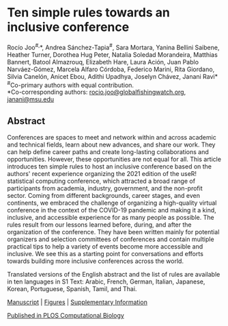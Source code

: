 # Ten simple rules towards an inclusive conference
Rocío Joo<sup>#,</sup>\*, Andrea Sánchez-Tapia<sup>#</sup>, Sara Mortara, Yanina Bellini Saibene, Heather Turner, Dorothea Hug Peter, Natalia Soledad Morandeira, Matthias Bannert, Batool Almazrouq, Elizabeth Hare, Laura Ación, Juan Pablo Narváez-Gómez, Marcela Alfaro Córdoba, Federico Marini, Rita Giordano, Silvia Canelón, Anicet Ebou, Adithi Upadhya, Joselyn Chávez, Janani Ravi* <br>
<sup>#</sup>Co-primary authors with equal contribution. <br>
*Co-corresponding authors: rocio.joo@globalfishingwatch.org, janani@msu.edu

## Abstract

Conferences are spaces to meet and network within and across academic and technical fields, learn about new advances, and share our work. They can help define career paths and create long-lasting collaborations and opportunities. 
However, these opportunities are not equal for all. 
This article introduces ten simple rules to host an inclusive conference based on the authors' recent experience organizing the 2021 edition of the useR! statistical computing conference, which attracted a broad range of participants from academia, industry, government, and the non-profit sector. 
Coming from different backgrounds, career stages, and even continents, we embraced the challenge of organizing a high-quality virtual conference in the context of the COVID-19 pandemic and making it a kind, inclusive, and accessible experience for as many people as possible.
The rules result from our lessons learned before, during, and after the organization of the conference. 
They have been written mainly for potential organizers and selection committees of conferences and contain multiple practical tips to help a variety of events become more accessible and inclusive. We see this as a starting point for conversations and efforts towards building more inclusive conferences across the world.

Translated versions of the English abstract and the list of rules are available in ten languages in S1 Text: Arabic, French, German, Italian, Japanese, Korean, Portuguese, Spanish, Tamil, and Thai.


[Manuscript](https://github.com/rociojoo/Ten-simple-rules-inclusive-conference/blob/main/Ten_simple_rules_towards_an_inclusive_conference.pdf) | [Figures](https://github.com/rociojoo/Ten-simple-rules-inclusive-conference/tree/main/figs) |
[Supplementary Information](https://github.com/rociojoo/Ten-simple-rules-inclusive-conference/blob/main/10sr-supplementary_information.pdf)

[Published in PLOS Computational Biology](https://journals.plos.org/ploscompbiol/article?id=10.1371/journal.pcbi.1010164)
